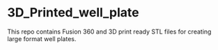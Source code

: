 # 3D_Printed_well_plate

This repo contains Fusion 360 and 3D print ready STL files for creating large format well plates.
